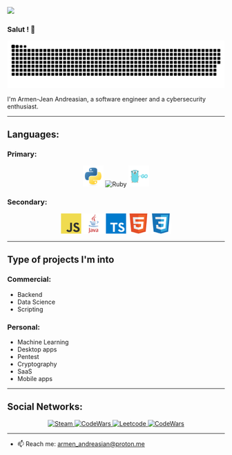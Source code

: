![](https://i.ibb.co/YXrfF37/8-F3-A2220-1000x630.jpg)

### Salut ! 👋

<picture>
     <source media="(prefers-color-scheme: dark)" srcset="https://raw.githubusercontent.com/Armen-Jean-Andreasian/Armen-Jean-Andreasian/cd66a8efe9be287abedfe43398c1308b2d116e60/pics/github-contribution-grid-snake-dark.svg">
     <img alt="snake!" src="https://raw.githubusercontent.com/Armen-Jean-Andreasian/Armen-Jean-Andreasian/cd66a8efe9be287abedfe43398c1308b2d116e60/pics/github-contribution-grid-snake-dark.svg">
</picture>

I'm Armen-Jean Andreasian, a software engineer and a cybersecurity enthusiast. 


---
## Languages:

### Primary:
<p align="center">
<img src="pics/python.png" alt="Python" width="48" height="48" />
<img src="https://upload.wikimedia.org/wikipedia/commons/f/f1/Ruby_logo.png" alt="Ruby" width="48" height="48" />
<img src="pics/golang.png" alt="Go" width="48" height="48" />
</p>

### Secondary:
<p align="center">
<img src="pics/image4.png" alt="JavaScript" width="48" height="48" />
<img src="pics/java.png" alt="Java" width="48" height="48" />
<img src="pics/image5.png" alt="TS" width="48" height="48" />
<img src="pics/image2.png" alt="HTML" width="48" height="48" />
<img src="pics/image3.png" alt="CSS" width="48" height="48" />
</p>

---
## Type of projects I'm into

### Commercial:
- Backend
- Data Science
- Scripting

### Personal:
- Machine Learning
- Desktop apps
- Pentest
- Cryptography
- SaaS
- Mobile apps

---
## Social Networks:

<p align="center">

<a href="https://steamcommunity.com/id/hardy_77/">
   <img src="https://upload.wikimedia.org/wikipedia/commons/thumb/8/83/Steam_icon_logo.svg/768px-Steam_icon_logo.svg.png" alt="Steam" width="48" height="48" />
</a>
<a href="https://t.me/hardliner21">
   <img src="https://upload.wikimedia.org/wikipedia/commons/thumb/8/82/Telegram_logo.svg/2048px-Telegram_logo.svg.png" alt="CodeWars" width="48" height="48" />
</a>
<a href="https://leetcode.com/a_andreasian/">
   <img src="https://www.goodtecher.com/wp-content/uploads/2020/08/LeetCode_logo-150x150.png" alt="Leetcode" width="48" height="48" />
</a>
<a href="https://www.codewars.com/users/armM00">
   <img src="https://docs.codewars.com/logo.svg" alt="CodeWars" width="48" height="48" />
</a>

</p>

---
- 📫 Reach me: [armen_andreasian@proton.me](mailto:armen_andreasian@proton.me)
